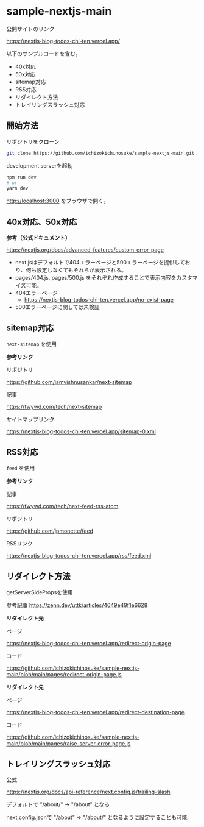 # sample-nextjs-main
公開サイトのリンク

https://nextjs-blog-todos-chi-ten.vercel.app/

以下のサンプルコードを含む。
- 40x対応
- 50x対応
- sitemap対応
- RSS対応
- リダイレクト方法
- トレイリングスラッシュ対応

## 開始方法

リポジトリをクローン

```bash
git clone https://github.com/ichizokichinosuke/sample-nextjs-main.git
```

development serverを起動

```bash
npm run dev
# or
yarn dev
```

[http://localhost:3000](http://localhost:3000) をブラウザで開く。

## 40x対応、50x対応
**参考（公式ドキュメント）**

https://nextjs.org/docs/advanced-features/custom-error-page

- next.jsはデフォルトで404エラーページと500エラーページを提供しており、何も設定しなくてもそれらが表示される。
- pages/404.js, pages/500.js をそれぞれ作成することで表示内容をカスタマイズ可能。
- 404エラーページ
    - https://nextjs-blog-todos-chi-ten.vercel.app/no-exist-page
- 500エラーページに関しては未検証


## sitemap対応
```next-sitemap``` を使用

**参考リンク**

リポジトリ

https://github.com/iamvishnusankar/next-sitemap

記事

https://fwywd.com/tech/next-sitemap

サイトマップリンク

https://nextjs-blog-todos-chi-ten.vercel.app/sitemap-0.xml

## RSS対応
```feed``` を使用

**参考リンク**

記事

https://fwywd.com/tech/next-feed-rss-atom

リポジトリ

https://github.com/jpmonette/feed

RSSリンク

https://nextjs-blog-todos-chi-ten.vercel.app/rss/feed.xml

## リダイレクト方法
getServerSidePropsを使用

参考記事
https://zenn.dev/uttk/articles/4649e49f1e6628

**リダイレクト元**

ページ

https://nextjs-blog-todos-chi-ten.vercel.app/redirect-origin-page

コード

https://github.com/ichizokichinosuke/sample-nextjs-main/blob/main/pages/redirect-origin-page.js

**リダイレクト先**

ページ

https://nextjs-blog-todos-chi-ten.vercel.app/redirect-destination-page

コード

https://github.com/ichizokichinosuke/sample-nextjs-main/blob/main/pages/raise-server-error-page.js



## トレイリングスラッシュ対応

公式

https://nextjs.org/docs/api-reference/next.config.js/trailing-slash

デフォルトで "/about/" -> "/about" となる

next.config.jsonで "/about" -> "/about/" となるように設定することも可能
